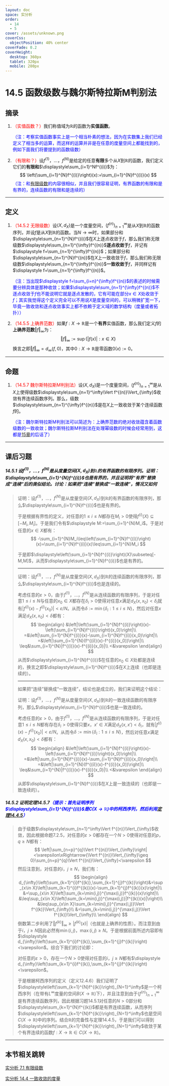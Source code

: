 ```yaml
---
layout: doc
space: 实分析
order:
  - 14
  - 5
cover: /assets/unknown.png
coverCss:
  objectPosition: 40% center
coverFade: 0.2
coverHeight:
  desktop: 360px
  tablet: 320px
  mobile: 280px
---
```

# 14.5 函数级数与魏尔斯特拉斯M判别法

## 摘录

1. <span style="color:red">（实值函数？）</span>我们称值域为$\mathbb R$的函数为**实值函数**。

   <span style="color:blue">（注：考察实值函数事实上是一个相当朴素的想法，因为在实数集上我们已经定义了相当多的运算，而这样的运算并非是在任意的度量空间上都能找到的，例如下面我们将要提到的函数级数）</span>

2. <span style="color:red">（有限和？）</span>设$f^{(1)}$，$...$，$f^{(N)}$是给定的任意**有限**多个从$X$到$\mathbb R$的函数，我们定义它们的**有限和**$\displaystyle\sum_{i=1}^Nf^{(i)}$为：
   $$
   \left(\sum_{i=1}^{N}f^{(i)}\right)(x):=\sum_{i=1}^{N}f^{(i)}(x)
   $$
   <span style="color:blue">（注：和[有限级数](./Sec5.md)的内容很相似，并且我们很容易证明，有界函数的有限和是有界的，连续函数的有限和是连续的）</span>

---

## 定义

1. <span style="color:red">（14.5.2 无限级数）</span>设$(X,d_X)$是一个度量空间，$(f^{(n)})_{n=1}^\infty$是从$X$到$\mathbb R$的函数序列，并设$f$是从$X$到$\mathbb R$的函数。当$N\to\infty$时，如果部分和$\displaystyle\sum_{n=1}^{N}f^{(i)}$在$X$上逐点收敛于$f$，那么我们称无限级数$\displaystyle\sum_{n=1}^{\infty}f^{(n)}$**逐点收敛于**$f$，并记有$\displaystyle f=\sum_{n=1}^{\infty}f^{(n)}$；如果部分和$\displaystyle\sum_{n=1}^{N}f^{(n)}$在$X$上一致收敛于$f$，那么我们称无限级数$\displaystyle\sum_{n=1}^{\infty}f^{(n)}$**一致收敛于**$f$，并同样记有$\displaystyle f=\sum_{n=1}^{\infty}f^{(n)}$。

   <span style="color:blue">（注：当出现$\displaystyle f=\sum_{i=n}^{\infty}f^{(n)}$的表述的时候需要分辨具体是那种收敛；如果$\displaystyle\sum_{n=1}^{\infty}f^{(n)}$不逐点收敛于$f$也不能说明它就是逐点发散的，它有可能在部分$x\in X$处收敛于$f$；其实我觉得这个定义完全可以不用说$X$是度量空间的，可以稍微扩宽一下，毕竟一致收敛和逐点收敛事实上都不依赖于定义域的数学结构（度量或者拓扑））</span>

2. <span style="color:red">（14.5.5 上确界范数）</span>如果$f:X\to\mathbb R$是一个**有界**实值函数，那么我们定义$f$的**上确界范数**$\Vert f\Vert_{\infty}$为：
   $$
   \Vert f\Vert_{\infty}:=\sup\{|f(x)|:x\in X\}
   $$
   换言之即$\Vert f\Vert_{\infty}=d_\infty(f,0)$，其中$0:X\to\mathbb R$是零函数$0(x):=0$。

---

## 命题

1. <span style="color:red">（14.5.7 魏尔斯特拉斯M判别法）</span>设$(X,d_X)$是一个度量空间，$(f^{(n)})_{n=1}^\infty$是从$X$上使得级数$\displaystyle\sum_{n=1}^\infty\Vert f^{(n)}\Vert_{\infty}$收敛有界连续函数序列。那么，级数$\displaystyle\sum_{n=1}^{\infty}f^{(n)}$是在$X$上一致收敛于某个连续函数$f$的。

   <span style="color:blue">（注：魏尔斯特拉斯M判别法可以简述为：上确界范数的绝对收敛蕴含着函数级数的一致收敛；魏尔斯特拉斯M判别法在处理幂级数的时候会经常用到，这都是[15章](../Chap15/Sec1.md)的后话了）</span>

---

## 课后习题

##### 14.5.1 设$f^{(1)}$，$...$，$f^{(N)}$是从度量空间$(X,d_X)$到$\mathbb R$的有界函数的有限序列。证明：$\displaystyle\sum_{i=1}^{N}f^{(i)}$也是有界的，并且证明将“有界”替换成“连续”后的类似结论。讨论：如果把“连续”替换成“一致连续”，情况又如何

> 证明：设$f^{(1)}$，$...$，$f^{(N)}$是从度量空间$(X,d_X)$到$\mathbb R$的有界函数的有限序列，那么$\displaystyle\sum_{i=1}^{N}f^{(i)}$也是有界的。
>
> 于是根据有界性的定义，对任意的$1\leq i\leq N$都存在$M_i>0$使得$f^{(i)}(X)\subseteq [-M_i,M_i]$。于是我们令有$\displaystyle M:=\sum_{i=1}^{N}M_i$。于是对任意的$x\in X$都有：
> $$
> -\sum_{i=1}^{N}M_i\leq\left(\sum_{i=1}^{N}f^{(i)}\right)(x)=\sum_{i=1}^{N}f^{(i)}(x)\leq\sum_{i=1}^{N}M_i
> $$
>
> 于是即$\displaystyle\left(\sum_{i=1}^{N}f^{(i)}\right)(X)\subseteq[-M,M]$，从而$\displaystyle\sum_{i=1}^{N}f^{(i)}$也是有界的。
>
>
> ---
>
> 证明：设$f^{(1)}$，$...$，$f^{(N)}$是从度量空间$(X,d_X)$到$\mathbb R$的连续函数的有限序列，那么$\displaystyle\sum_{i=1}^{N}f^{(i)}$也是连续的。
>
> 考虑任意的$\varepsilon>0$，由于$f^{(1)}$，$...$，$f^{(N)}$是从连续函数的有限序列，于是对任意$1\leq i\leq N$与任意的$x_0\in X$都存在$\delta_i>0$使得对任意$x$满足$d_X(x,x_0)<\delta_i$就有$|f^{(i)}(x)-f^{(i)}(x_0)|<\varepsilon/N$。从而令$\delta:=\min\{\delta_i:1\leq i\leq N\}$，然后对任意$x$满足$d_X(x,x_0)<\delta$都有：
> $$
> \begin{align}
> &\left|\left(\sum_{i=1}^{N}f^{(i)}\right)(x)-\left(\sum_{i=1}^{N}f^{(i)}\right)(x_0)\right|\\
> =&\left|\sum_{i=1}^{N}f^{(i)}(x)-\sum_{i=1}^{N}f^{(i)}(x_0)\right|\\
> =&\left|\sum_{i=1}^{N}(f^{(i)}(x)-f^{(i)}(x_0))\right|\\
> \leq&\sum_{i=1}^{N}|f^{(i)}(x)-f^{(i)}(x_0)|\\
> <&\varepsilon
> \end{align}
> $$
> 从而$\displaystyle\sum_{i=1}^{N}f^{(i)}$在任意的$x_0\in X$处都是连续的，换言之即$\displaystyle\sum_{i=1}^{N}f^{(i)}$在$X$上连续（也即是连续的）。
>
> ---
>
> 如果把“连续”替换成“一致连续”，结论也是成立的，我们来证明这个结论：
>
> 证明：设$f^{(1)}$，$...$，$f^{(N)}$是从度量空间$(X,d_X)$到$\mathbb R$的一致连续函数的有限序列，那么$\displaystyle\sum_{i=1}^{N}f^{(i)}$也是一致连续的。
>
> 考虑任意的$\varepsilon>0$，由于$f^{(1)}$，$...$，$f^{(N)}$是从连续函数的有限序列，于是对任意$1\leq i\leq N$都有存在$\delta_i>0$使得只要$x$，$x'\in X$满足$d_X(x,x')<\delta_i$，就有$|f^{(i)}(x)-f^{(i)}(x_0)|<\varepsilon/N$。从而令$\delta:=\min\{\delta_i:1\leq i\leq N\}$，然后对任意$x$满足$d_X(x,x_0)<\delta$都有：
> $$
> \begin{align}
> &\left|\left(\sum_{i=1}^{N}f^{(i)}\right)(x)-\left(\sum_{i=1}^{N}f^{(i)}\right)(x_0)\right|\\
> =&\left|\sum_{i=1}^{N}f^{(i)}(x)-\sum_{i=1}^{N}f^{(i)}(x_0)\right|\\
> =&\left|\sum_{i=1}^{N}(f^{(i)}(x)-f^{(i)}(x_0))\right|\\
> \leq&\sum_{i=1}^{N}|f^{(i)}(x)-f^{(i)}(x_0)|\\
> <&\varepsilon
> \end{align}
> $$
> 从即$\displaystyle\sum_{i=1}^{N}f^{(i)}$在$X$上是一致连续的（也即是一致连续的）。

##### 14.5.2 证明定理14.5.7<span style="color:blue">（提示：首先证明序列$\displaystyle\sum_{i=1}^{N}f^{(i)}$是$C(X\to\mathbb R)$中的柯西序列，然后利用[定理14.4.5](../Chap14/Sec4.md)）</span>

> 由于级数$\displaystyle\sum_{n=1}^\infty\Vert f^{(n)}\Vert_{\infty}$收敛，因此根据命题7.2.5，对任意的$\varepsilon>0$都存在一个$N>0$使得对任意的$p$，$q\geq N$都有：
> $$
> \left|\sum_{n=p}^{q}\Vert f^{(n)}\Vert_{\infty}\right|<\varepsilon\xRightarrow{\Vert f^{(n)}\Vert_{\infty}\geq 0}\sum_{n=p}^{q}\Vert f^{(n)}\Vert_{\infty}<\varepsilon
> $$
> 然后注意到，对任意的$i$，$j\geq N$，我们有：
> $$
> \begin{align}
> d_{\infty}\left(\sum_{k=1}^{i}f^{(k)},\sum_{k=1}^{j}f^{(k)}\right)&=\sup_{x\in X}\left|\sum_{k=1}^{i}f^{(k)}(x)-\sum_{k=1}^{j}f^{(k)}(x)\right|\\
> &=\sup_{x\in X}\left|\sum_{k=\min(i,j)}^{\max(i,j)}f^{(k)}(x)\right|\\
> &\leq\sup_{x\in X}\left(\sum_{k=\min(i,j)}^{\max(i,j)}|f^{(k)}(x)|\right)\\
> &\leq\sup_{x\in X}\sum_{k=\min(i,j)}^{\max(i,j)}\Vert f^{(k)}\Vert_{\infty}\\
> &=\sum_{k=\min(i,j)}^{\max(i,j)}\Vert f^{(k)}\Vert_{\infty}\\
> \end{align}
> $$
> 倒数第二步利用了$\Vert f^{(k)}\Vert_{\infty}\geq |f^{(k)}(x)|$（也就是上确界的性质）。而注意到由于$i$，$j\geq N$因此必然有$\min(i,j)$，$\max(i,j)\geq N$。于是根据前面所述内容即有$\displaystyle d_{\infty}\left(\sum_{k=1}^{i}f^{(k)},\sum_{k=1}^{j}f^{(k)}\right)<\varepsilon$。综合下我们的讨论即：
>
> 对任意的$\varepsilon>0$，存在一个$N>0$使得对任意的$i$，$j\geq N$都有$\displaystyle d_{\infty}\left(\sum_{k=1}^{i}f^{(k)},\sum_{k=1}^{j}f^{(k)}\right)<\varepsilon$。
>
> 于是根据柯西序列的定义（定义12.4.6）我们证明了$\displaystyle\left(\sum_{k=1}^{N}f^{(k)}\right)_{N=1}^\infty$是一个柯西序列（在带有$L^\infty$度量的空间$B(X\to\mathbb R)$下），并且注意到由于$(f^{(n)})_{n=1}^\infty$是有界连续函数序列，因此根据习题14.5.1对任意的$N>0$部分和$\displaystyle\sum_{k=1}^{N}f^{(k)}$都是有界连续函数，从而序列$\displaystyle\left(\sum_{k=1}^{N}f^{(k)}\right)_{N=1}^\infty$也是空间$C(X\to\mathbb R)$中的序列。结合$\mathbb R$的完备性与定理14.4.5，于是我们可以得到$\displaystyle\left(\sum_{k=1}^{N}f^{(k)}\right)_{N=1}^\infty$收敛于某个有界连续的函数$f:X\to\mathbb R\in C(X\to\mathbb R)$。

---

## 本节相关跳转

[实分析 7.1 有限级数](./Sec5.md)

[实分析 14.4 一致收敛的度量](../Chap14/Sec4.md)
